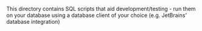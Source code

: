 This directory contains SQL scripts that aid development/testing - run them on your database
using a database client of your choice (e.g. JetBrains' database integration)
